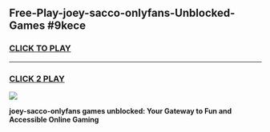 
## Free-Play-joey-sacco-onlyfans-Unblocked-Games #9kece
<h3>
<a href="https://news.freeplayer.one?title=joey-sacco-onlyfans&ref=8M">CLICK TO PLAY</a></h3>
<hr>

<h3>
<a href="https://news.freeplayer.one?title=joey-sacco-onlyfans&ref=8M">CLICK 2 PLAY</a>
  
</h3>

<a href="https://news.freeplayer.one?title=joey-sacco-onlyfans&ref=8M"><img src="https://clearcache.store/games.png"></a>


**joey-sacco-onlyfans games unblocked: Your Gateway to Fun and Accessible Online Gaming**
